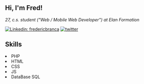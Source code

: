 <h2> Hi, I'm Fred!</h2>

<p><em>27, c.s. student ("Web / Mobile Web Developer") at Elan Formation</em></p>

[![Linkedin: fredericbranca](https://img.shields.io/badge/-fredericbranca-blue?style=flat-square&logo=Linkedin&logoColor=white&link=https://www.linkedin.com/in/frederic-branca/)](https://www.linkedin.com/in/frederic-branca/)
[![twitter](https://user-images.githubusercontent.com/73036370/227058430-085b0e96-21b7-4b2d-8483-b064c4527376.png)](https://twitter.com/snoux_)

## Skills 
<p> 
  <li>PHP</li>
  <li>HTML</li>
  <li>CSS</li>
  <li>JS</li> 
  <li>DataBase SQL</li> 
</p>
